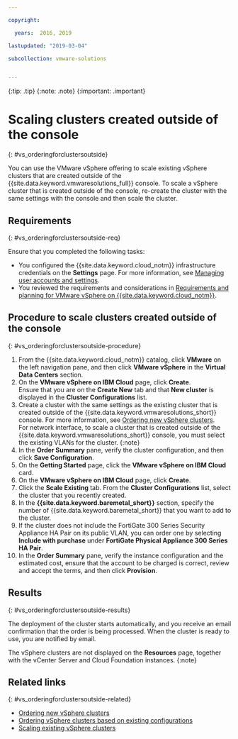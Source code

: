 ```yaml
---

copyright:

  years:  2016, 2019

lastupdated: "2019-03-04"

subcollection: vmware-solutions


---
```


{:tip: .tip}
{:note: .note}
{:important: .important}

# Scaling clusters created outside of the console
{: #vs_orderingforclustersoutside}

You can use the VMware vSphere offering to scale existing vSphere clusters that are created outside of the {{site.data.keyword.vmwaresolutions_full}} console. To scale a vSphere cluster that is created outside of the console, re-create the cluster with the same settings with the console and then scale the cluster.

## Requirements
{: #vs_orderingforclustersoutside-req}

Ensure that you completed the following tasks:
*  You configured the {{site.data.keyword.cloud_notm}} infrastructure credentials on the **Settings** page. For more information, see [Managing user accounts and settings](/docs/services/vmwaresolutions/vmonic?topic=vmware-solutions-useraccount).
*  You reviewed the requirements and considerations in [Requirements and planning for VMware vSphere on {{site.data.keyword.cloud_notm}}](/docs/services/vmwaresolutions/vsphere?topic=vmware-solutions-vs_planning).

## Procedure to scale clusters created outside of the console
{: #vs_orderingforclustersoutside-procedure}

1. From the {{site.data.keyword.cloud_notm}} catalog, click **VMware** on the left navigation pane, and then click **VMware vSphere** in the **Virtual Data Centers** section.
2. On the **VMware vSphere on IBM Cloud** page, click **Create**.  
   Ensure that you are on the **Create New** tab and that **New cluster** is displayed in the **Cluster Configurations** list.
3. Create a cluster with the same settings as the existing cluster that is created outside of the {{site.data.keyword.vmwaresolutions_short}} console. For more information, see [Ordering new vSphere clusters](/docs/services/vmwaresolutions/vsphere?topic=vmware-solutions-vs_orderinginstances).  
   For network interface, to scale a cluster that is created outside of the {{site.data.keyword.vmwaresolutions_short}} console, you must select the existing VLANs for the cluster.
   {:note}
4. In the **Order Summary** pane, verify the cluster configuration, and then click **Save Configuration**.   
5. On the **Getting Started** page, click the **VMware vSphere on IBM Cloud** card.
6. On the **VMware vSphere on IBM Cloud** page, click **Create**.
7. Click the **Scale Existing** tab. From the **Cluster Configurations** list, select the cluster that you recently created.
8. In the **{{site.data.keyword.baremetal_short}}** section, specify the number of {{site.data.keyword.baremetal_short}} that you want to add to the cluster.
9. If the cluster does not include the FortiGate 300 Series Security Appliance HA Pair on its public VLAN, you can order one by selecting **Include with purchase** under **FortiGate Physical Appliance 300 Series HA Pair**.
10. In the **Order Summary** pane, verify the instance configuration and the estimated cost, ensure that the account to be charged is correct, review and accept the terms, and then click **Provision**.

## Results
{: #vs_orderingforclustersoutside-results}

The deployment of the cluster starts automatically, and you receive an email confirmation that the order is being processed. When the cluster is ready to use, you are notified by email.

The vSphere clusters are not displayed on the **Resources** page, together with the vCenter Server and Cloud Foundation instances.
{:note}

## Related links
{: #vs_orderingforclustersoutside-related}

* [Ordering new vSphere clusters](/docs/services/vmwaresolutions/vsphere?topic=vmware-solutions-vs_orderinginstances)
* [Ordering vSphere clusters based on existing configurations](/docs/services/vmwaresolutions/vsphere?topic=vmware-solutions-vs_orderingbasedonexistingconfig)
* [Scaling existing vSphere clusters](/docs/services/vmwaresolutions/vsphere?topic=vmware-solutions-vs_scalingexistingclusters)
